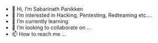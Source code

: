 - 👋 Hi, I’m Sabarinath Panikken
- 👀 I’m interested in Hacking, Pentesting, Redteaming etc....
- 🌱 I’m currently learning 
- 💞️ I’m looking to collaborate on ...
- 📫 How to reach me ...

<!---
nanuzn/nanuzn is a ✨ special ✨ repository because its `README.md` (this file) appears on your GitHub profile.
You can click the Preview link to take a look at your changes.
--->
